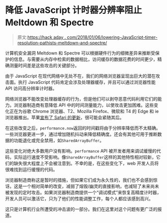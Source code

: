 # 降低 JavaScript 计时器分辨率阻止 Meltdown 和 Spectre

> 原文:[https://hack aday . com/2018/01/06/lowering-JavaScript-timer-resolution-pathists-meltdown-and-spectre/](https://hackaday.com/2018/01/06/lowering-javascript-timer-resolution-thwarts-meltdown-and-spectre/)

计算机安全漏洞 Meltdown 和 Spectre 可以根据硬件行为的细微差异来推断受保护的信息。与需要从内存中检索的数据相比，访问缓存的数据花费的时间更少，精确测量时间差是这些攻击的关键部分。

由于 JavaScript 在现代网络中无处不在，我们的网络浏览器呈现出巨大的潜在攻击面。执行 JavaScript 代码肯定会涉及处理器缓存，并且可以通过浏览器性能 API 访问高分辨率计时器。

网络浏览器不能改变处理器缓存的行为，但是他们可以剥夺恶意代码利用它们的能力。浏览器制造商有意降低 API 中的时间测量能力，以使攻击更加困难。这些变化正在为谷歌 Chrome 浏览器、T2、Mozilla Firefox、微软和 T4 的 Edge 和 ie 浏览器推出。苹果[宣布了 Safari 的更新](https://support.apple.com/en-us/HT208394)，很可能会紧随其后。

在这些改变之后，`performance.now`返回的时间戳将由于分辨率降低而不太精确。一些浏览器更进一步，通过增加随机抖动来降低精确度。还会有其他可用于推断数据的功能退化或完全禁用，如`SharedArrayBuffer`。

这些变化对绝大多数用户没有影响。`performance` API 被开发者用来调试缓慢的代码，实际运行速度不受影响。像`SharedArrayBuffer`这样的其他特性相对较新，它们的缺失很大程度上不会被注意到。不幸的是，在这些变化下，web 开发人员将很难找到运行缓慢的代码。

浏览器制造商称这是暂时的措施，但如果它们成为永久性的，我们也不会感到惊讶。这是一个相对简单的改变，减弱了熔毁/幽灵的直接影响，也减轻了未来尚未被发现的定时攻击。如果浏览器制造商提供一个“调试模式”来恢复高精度计时器，开发人员可以激活它，只为了他们的性能调整工作，每个人都应该感到高兴。

这只是计算机行业所遭受的冲击波的一部分。我们在这里对这个问题有更广泛的报道。